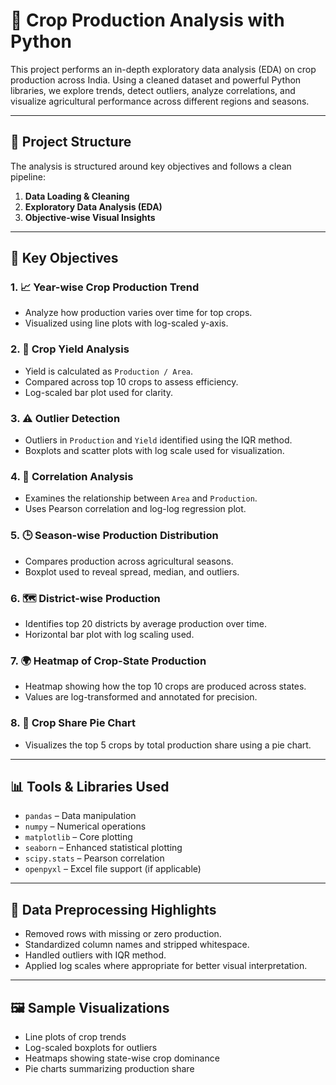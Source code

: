 # 🌾 Crop Production Analysis with Python

This project performs an in-depth exploratory data analysis (EDA) on crop production across India. Using a cleaned dataset and powerful Python libraries, we explore trends, detect outliers, analyze correlations, and visualize agricultural performance across different regions and seasons.

---

## 📁 Project Structure

The analysis is structured around key objectives and follows a clean pipeline:

1. **Data Loading & Cleaning**
2. **Exploratory Data Analysis (EDA)**
3. **Objective-wise Visual Insights**

---

## 📌 Key Objectives

### 1. 📈 Year-wise Crop Production Trend
- Analyze how production varies over time for top crops.
- Visualized using line plots with log-scaled y-axis.

### 2. 🌱 Crop Yield Analysis
- Yield is calculated as `Production / Area`.
- Compared across top 10 crops to assess efficiency.
- Log-scaled bar plot used for clarity.

### 3. ⚠️ Outlier Detection
- Outliers in `Production` and `Yield` identified using the IQR method.
- Boxplots and scatter plots with log scale used for visualization.

### 4. 🔁 Correlation Analysis
- Examines the relationship between `Area` and `Production`.
- Uses Pearson correlation and log-log regression plot.

### 5. 🕒 Season-wise Production Distribution
- Compares production across agricultural seasons.
- Boxplot used to reveal spread, median, and outliers.

### 6. 🗺️ District-wise Production
- Identifies top 20 districts by average production over time.
- Horizontal bar plot with log scaling used.

### 7. 🌍 Heatmap of Crop-State Production
- Heatmap showing how the top 10 crops are produced across states.
- Values are log-transformed and annotated for precision.

### 8. 🥧 Crop Share Pie Chart
- Visualizes the top 5 crops by total production share using a pie chart.

---

## 📊 Tools & Libraries Used

- `pandas` – Data manipulation
- `numpy` – Numerical operations
- `matplotlib` – Core plotting
- `seaborn` – Enhanced statistical plotting
- `scipy.stats` – Pearson correlation
- `openpyxl` – Excel file support (if applicable)

---

## 🧹 Data Preprocessing Highlights

- Removed rows with missing or zero production.
- Standardized column names and stripped whitespace.
- Handled outliers with IQR method.
- Applied log scales where appropriate for better visual interpretation.

---

## 🖼️ Sample Visualizations

- Line plots of crop trends
- Log-scaled boxplots for outliers
- Heatmaps showing state-wise crop dominance
- Pie charts summarizing production share


